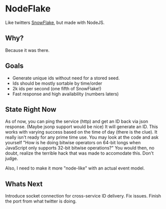 NodeFlake
=========

Like twitters [SnowFlake](https://github.com/twitter/snowflake), but made with NodeJS. 



Why?
----

Because it was there. 



Goals
-----

  - Generate unique ids without need for a stored seed.
  - Ids should be mostly sortable by time/order
  - 2k ids per second (one fifth of SnowFlake!)
  - Fast response and high availability (numbers laters)


State Right Now
---------------

As of now, you can ping the service (http) and get an ID back via json response. (Maybe jsonp support would be nice) It will generate an ID. This works with varying success based on the time of day (there is the clue). It really isn't ready for any prime time use. You may look at the code and ask yourself "How is he doing bitwise operators on 64-bit longs when JavaScript only supports 32-bit bitwise operations?" You would then, no doubt, realize the terrible hack that was made to accomodate this. Don't judge. 

Also, I need to make it more "node-like" with an actual event model. 


Whats Next
----------

Introduce socket connection for cross-service ID delivery. Fix issues. Finish the port from what twitter is doing.




